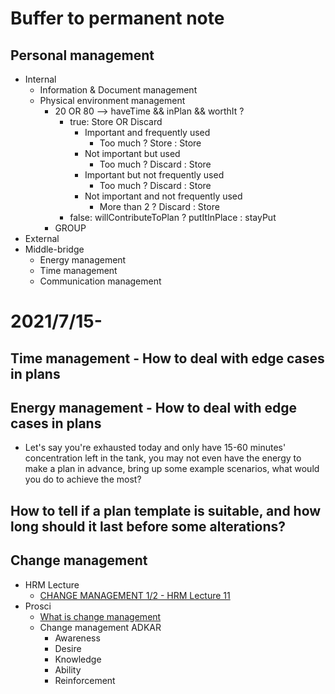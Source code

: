 # Buffer to permanent note
## Personal management
- Internal
  - Information & Document management
  - Physical environment management
    - 20 OR 80 --> haveTime && inPlan && worthIt ?
      - true: Store OR Discard
        - Important and frequently used
          - Too much ? Store : Store
        - Not important but used
          - Too much ? Discard : Store
        - Important but not frequently used
          - Too much ? Discard : Store
        - Not important and not frequently used
          - More than 2 ? Discard : Store
      - false: willContributeToPlan ? putItInPlace : stayPut
    - GROUP
- External
- Middle-bridge
  - Energy management
  - Time management
  - Communication management
# 2021/7/15-
## Time management - How to deal with edge cases in plans

## Energy management - How to deal with edge cases in plans
- Let's say you're exhausted today and only have 15-60 minutes' concentration left in the tank, you may not even have the energy to make a plan in advance, bring up some example scenarios, what would you do to achieve the most?


## How to tell if a plan template is suitable, and how long should it last before some alterations?


## Change management
- HRM Lecture
  - [CHANGE MANAGEMENT 1/2 - HRM Lecture 11](https://www.youtube.com/watch?v=7zRvhFb9UUQ)
- Prosci
  - [What is change management](https://www.prosci.com/resources/articles/what-is-change-management)
  - Change management ADKAR
    - Awareness
    - Desire
    - Knowledge
    - Ability
    - Reinforcement
